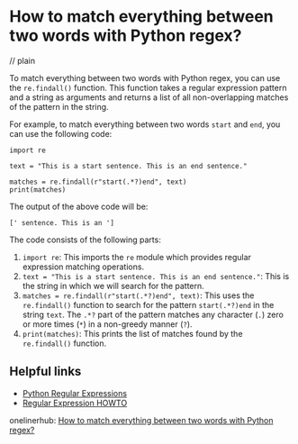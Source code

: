 # How to match everything between two words with Python regex?
// plain

To match everything between two words with Python regex, you can use the `re.findall()` function. This function takes a regular expression pattern and a string as arguments and returns a list of all non-overlapping matches of the pattern in the string.

For example, to match everything between two words `start` and `end`, you can use the following code:
```
import re

text = "This is a start sentence. This is an end sentence."

matches = re.findall(r"start(.*?)end", text)
print(matches)
```
The output of the above code will be:
```
[' sentence. This is an ']
```

The code consists of the following parts:

1. `import re`: This imports the `re` module which provides regular expression matching operations.
2. `text = "This is a start sentence. This is an end sentence."`: This is the string in which we will search for the pattern.
3. `matches = re.findall(r"start(.*?)end", text)`: This uses the `re.findall()` function to search for the pattern `start(.*?)end` in the string `text`. The `.*?` part of the pattern matches any character (`.`) zero or more times (`*`) in a non-greedy manner (`?`).
4. `print(matches)`: This prints the list of matches found by the `re.findall()` function.

## Helpful links

- [Python Regular Expressions](https://docs.python.org/3/library/re.html)
- [Regular Expression HOWTO](https://docs.python.org/3/howto/regex.html)

onelinerhub: [How to match everything between two words with Python regex?](https://onelinerhub.com/python-regex/how-to-match-everything-between-two-words-with-python-regex)